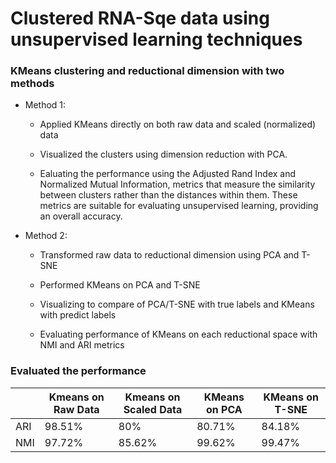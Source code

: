 
# Clustered RNA-Sqe data using unsupervised learning techniques

### KMeans clustering and reductional dimension with two methods

- Method 1:
  - Applied KMeans directly on both raw data and scaled (normalized) data
    
  - Visualized the clusters using dimension reduction with PCA.
    
  - Ealuating the performance using the Adjusted Rand Index and Normalized Mutual Information,
metrics that measure the similarity between clusters rather than the distances within
them. These metrics are suitable for evaluating unsupervised learning, providing an
overall accuracy.

- Method 2:
  - Transformed raw data to reductional dimension using PCA and T-SNE
    
  - Performed KMeans on PCA and T-SNE
 
  - Visualizing to compare of PCA/T-SNE with true labels and KMeans with predict labels
    
  - Evaluating performance of KMeans on each reductional space with NMI and ARI metrics

### Evaluated the performance

|  | Kmeans on Raw Data | Kmeans on Scaled Data | KMeans on PCA | KMeans on T-SNE |
| ---  | --- | --- | --- | --- |
| ARI | 98.51% | 80% | 80.71% | 84.18% |
| NMI | 97.72%  | 85.62% | 99.62% | 99.47% |


